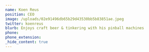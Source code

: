 ```yaml
---
name: Koen Reus
position: CEO
image: /uploads/02e91496db65b29d43530bb5b83851ae.jpeg
twitter: koenreus
blurb: Enjoys craft beer & tinkering with his pinball machines
phone:
phone_extension:
_hide_content: true
---
```



